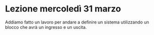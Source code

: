 # Lezione mercoledì 31 marzo

Addiamo fatto un lavoro per andare a definire un sistema utilizzando un blocco che avrà un ingresso e un uscita.